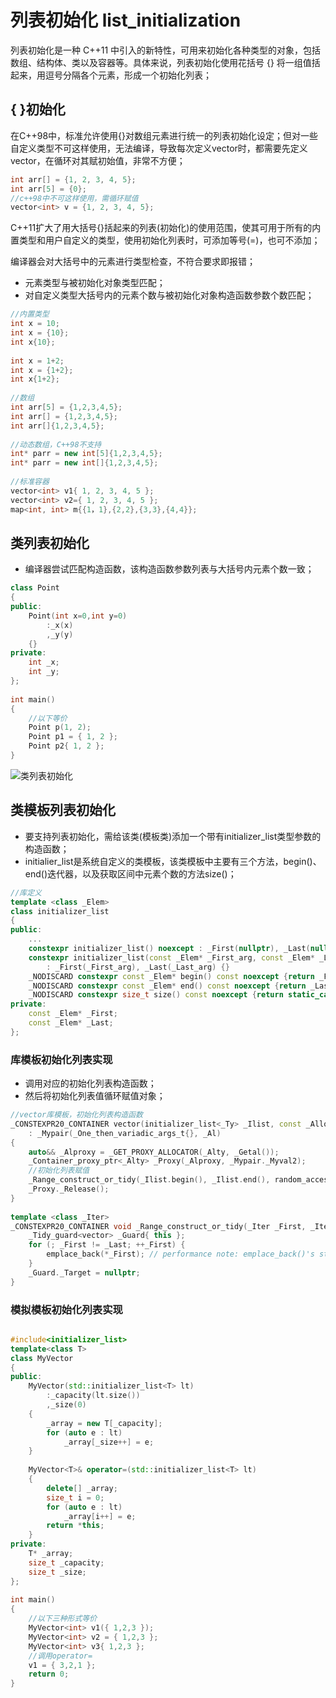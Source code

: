# 列表初始化 list_initialization
列表初始化是一种 C++11 中引入的新特性，可用来初始化各种类型的对象，包括数组、结构体、类以及容器等。具体来说，列表初始化使用花括号 {} 将一组值括起来，用逗号分隔各个元素，形成一个初始化列表；


## { }初始化
在C++98中，标准允许使用{}对数组元素进行统一的列表初始化设定；但对一些自定义类型不可这样使用，无法编译，导致每次定义vector时，都需要先定义vector，在循环对其赋初始值，非常不方便；
```cpp
int arr[] = {1, 2, 3, 4, 5};
int arr[5] = {0};
//c++98中不可这样使用，需循环赋值
vector<int> v = {1, 2, 3, 4, 5};
```

C++11扩大了用大括号{}括起来的列表(初始化)的使用范围，使其可用于所有的内置类型和用户自定义的类型，使用初始化列表时，可添加等号(=)，也可不添加；

编译器会对大括号中的元素进行类型检查，不符合要求即报错；
- 元素类型与被初始化对象类型匹配；
- 对自定义类型大括号内的元素个数与被初始化对象构造函数参数个数匹配；

```cpp
//内置类型
int x = 10;
int x = {10};
int x{10};
 
int x = 1+2;
int x = {1+2};
int x{1+2};
 
//数组
int arr[5] = {1,2,3,4,5};
int arr[] = {1,2,3,4,5};
int arr[]{1,2,3,4,5};
 
//动态数组，C++98不支持
int* parr = new int[5]{1,2,3,4,5};
int* parr = new int[]{1,2,3,4,5};
 
//标准容器
vector<int> v1{ 1, 2, 3, 4, 5 };
vector<int> v2={ 1, 2, 3, 4, 5 };
map<int, int> m{{1，1},{2,2},{3,3},{4,4}};
```

## 类列表初始化
- 编译器尝试匹配构造函数，该构造函数参数列表与大括号内元素个数一致；

```cpp
class Point
{
public:
	Point(int x=0,int y=0)
		:_x(x)
		,_y(y)
	{}
private:
	int _x;
	int _y;
};
 
int main()
{
    //以下等价
	Point p(1, 2);
	Point p1 = { 1, 2 };   
    Point p2{ 1, 2 };
}
```
![类列表初始化](images/类列表初始化.png)

## 类模板列表初始化
- 要支持列表初始化，需给该类(模板类)添加一个带有initializer_list类型参数的构造函数；
- initialier_list是系统自定义的类模板，该类模板中主要有三个方法，begin()、end()迭代器，以及获取区间中元素个数的方法size()；

```cpp
//库定义
template <class _Elem>
class initializer_list 
{
public:
    ...
    constexpr initializer_list() noexcept : _First(nullptr), _Last(nullptr) {}
    constexpr initializer_list(const _Elem* _First_arg, const _Elem* _Last_arg) noexcept
        : _First(_First_arg), _Last(_Last_arg) {}
    _NODISCARD constexpr const _Elem* begin() const noexcept {return _First;}
    _NODISCARD constexpr const _Elem* end() const noexcept {return _Last;}
    _NODISCARD constexpr size_t size() const noexcept {return static_cast<size_t>(_Last - _First);}
private:
    const _Elem* _First;
    const _Elem* _Last;
};
```

### 库模板初始化列表实现
- 调用对应的初始化列表构造函数；
- 然后将初始化列表值循环赋值对象；

```cpp
//vector库模板，初始化列表构造函数	
_CONSTEXPR20_CONTAINER vector(initializer_list<_Ty> _Ilist, const _Alloc& _Al = _Alloc())
	: _Mypair(_One_then_variadic_args_t{}, _Al)
{
	auto&& _Alproxy = _GET_PROXY_ALLOCATOR(_Alty, _Getal());
	_Container_proxy_ptr<_Alty> _Proxy(_Alproxy, _Mypair._Myval2);
    //初始化列表赋值
	_Range_construct_or_tidy(_Ilist.begin(), _Ilist.end(), random_access_iterator_tag{});
	_Proxy._Release();
}
 
template <class _Iter>
_CONSTEXPR20_CONTAINER void _Range_construct_or_tidy(_Iter _First, _Iter _Last, input_iterator_tag) {
	_Tidy_guard<vector> _Guard{ this };
	for (; _First != _Last; ++_First) {
		emplace_back(*_First); // performance note: emplace_back()'s strong guarantee is unnecessary here
	}
	_Guard._Target = nullptr;
}
```

### 模拟模板初始化列表实现
```cpp

#include<initializer_list>
template<class T>
class MyVector
{
public:
	MyVector(std::initializer_list<T> lt)
		:_capacity(lt.size())
		,_size(0)
	{
		_array = new T[_capacity];
		for (auto e : lt)
			_array[_size++] = e;
	}
	
	MyVector<T>& operator=(std::initializer_list<T> lt)
	{
		delete[] _array;
		size_t i = 0;
		for (auto e : lt)
			_array[i++] = e;
		return *this;
	}
private:
	T* _array;
	size_t _capacity;
	size_t _size;
};
 
int main()
{
    //以下三种形式等价
    MyVector<int> v1({ 1,2,3 });
	MyVector<int> v2 = { 1,2,3 };
	MyVector<int> v3{ 1,2,3 };
    //调用operator=
	v1 = { 3,2,1 };
	return 0;
}
```


